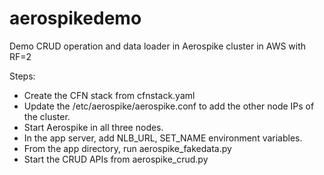 # aerospikedemo
Demo CRUD operation and data loader in Aerospike cluster in AWS with RF=2

Steps:
* Create the CFN stack from cfnstack.yaml
* Update the /etc/aerospike/aerospike.conf to add the other node IPs of the cluster.
* Start Aerospike in all three nodes.
* In the app server, add NLB_URL, SET_NAME environment variables.
* From the app directory, run aerospike_fakedata.py
* Start the CRUD APIs from aerospike_crud.py
